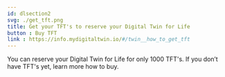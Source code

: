 ```yaml
---
id: dlsection2
svg: ./get_tft.png
title: Get your TFT's to reserve your Digital Twin for Life
button : Buy TFT
link : https://info.mydigitaltwin.io/#/twin__how_to_get_tft
---
```

You can reserve your Digital Twin for Life for only 1000 TFT's. If you don’t have TFT's yet, learn more how to buy.